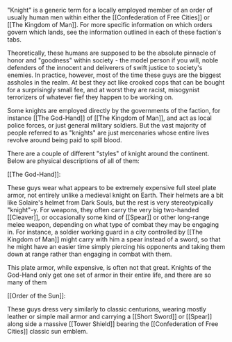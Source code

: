 "Knight" is a generic term for a locally employed member of an order of usually human men within either the [[Confederation of Free Cities]] or [[The Kingdom of Man]]. For more specific information on which orders govern which lands, see the information outlined in each of these faction's tabs. 

Theoretically, these humans are supposed to be the absolute pinnacle of honor and "goodness" within society - the model person if you will, noble defenders of the innocent and deliverers of swift justice to society's enemies. In practice, however, most of the time these guys are the biggest assholes in the realm. At best they act like crooked cops that can be bought for a surprisingly small fee, and at worst they are racist, misogynist terrorizers of whatever fief they happen to be working on.

Some knights are employed directly by the governments of the faction, for instance [[The God-Hand]] of [[The Kingdom of Man]], and act as local police forces, or just general military soldiers. But the vast majority of people referred to as "knights" are just mercenaries whose entire lives revolve around being paid to spill blood.

There are a couple of different "styles" of knight around the continent. Below are physical descriptions of all of them: 

[[The God-Hand]]:

These guys wear what appears to be extremely expensive full steel plate armor, not entirely unlike a medieval knight on Earth. Their helmets are a bit like Solaire's helmet from Dark Souls, but the rest is very stereotypically "knight"-y. For weapons, they often carry the very big two-handed [[Cleaver]], or occasionally some kind of [[Spear]] or other long-range melee weapon, depending on what type of combat they may be engaging in. For instance, a soldier working guard in a city controlled by [[The Kingdom of Man]] might carry with him a spear instead of a sword, so that he might have an easier time simply piercing his opponents and taking them down at range rather than engaging in combat with them. 

This plate armor, while expensive, is often not that great. Knights of the God-Hand only get one set of armor in their entire life, and there are so many of them 

[[Order of the Sun]]:

These guys dress very similarly to classic centurions, wearing mostly leather or simple mail armor and carrying a [[Short Sword]] or [[Spear]] along side a massive [[Tower Shield]] bearing the [[Confederation of Free Cities]] classic sun emblem. 